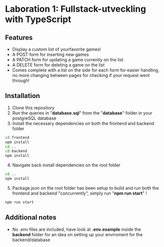 # Laboration 1: Fullstack-utveckling with TypeScript

## Features

- Display a custom list of yourfavorite games!
- A POST form for inserting new games
- A PATCH form for updating a game currently on the list
- A DELETE form for deleting a game on the list
- Comes complete with a list on the side for each form for easier handling, no more changing between pages for checking if your request went through!

## Installation

1. Clone this repository
2. Run the queries in "**database.sql**" from the "**database**" folder in your postgreSQL database
3. Install the necessary dependencies on both the frontend and backend folder

```sh
cd frontend
npm install
cd ..
cd backend
npm install
```

4. Navigate back install dependencies on the root folder

```sh
cd ..
npm install
```

5. Package.json on the root folder has been setup to build and run both the frontend and backend "concurrently", simply run "**npm run start**" !

```sh
npm run start
```

## Additional notes

- No .env files are included, have look at **.env.example** inside the **backend** folder for an idea on setting up your enviroment for the backend/database

